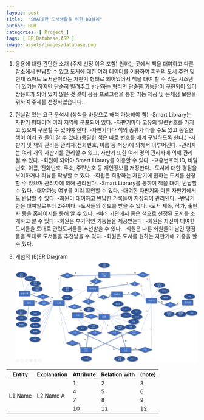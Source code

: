 ```yaml
---
layout: post
title:  "SMART한 도서생활을 위한 DB설계"
author: HSH
categories: [ Project ]
tags: [ DB,Database,ASP ]
image: assets/images/database.png
---
```

1. 응용에 대한 간단한 소개 (주제 선정 이유 포함) 
원하는 곳에서 책을 대여하고 다른 장소에서 반납할 수 있고 도서에 대한 여러 데이터를 이용하여 회원의 도서 추천 및 현재 스마트 도서관이라는 자판기 형태로 되어있어서 책을 대여 할 수 있는 시스템이 있기는 하지만 단순히 빌려주고 반납하는 형식의 단순한 기능만이 구현되어 있어 상용화가 되어 있지 않은 것 같아 응용 프로그램을 통한 기능 제공 및 문제점 보완을 위하여 주제를 선정하였습니다.

2. 현실감 있는 요구 분석서 (상식을 바탕으로 해석 가능해야 함)
-Smart Library는 자판기 형태이며 여러 지역에 분포되어 있다.
-자판기마다 고유의 일련번호를 가지고 있으며 구분할 수 있어야 한다.
-자판기마다 책의 종류가 다를 수도 있고 동일한 책이 여러 권 들어 갈 수 있다.(동일한 책은 따로 번호를 매겨 구별하도록 한다.)
-자판기 및 책의 관리는 관리자(전화번호, 이름 등 저장)에 의해서 이루어진다.
-관리자는 여러 개의 자판기를 관리할 수 있고, 자판기 또한 여러 명의 관리자에 의해 관리될 수 있다.
-회원이 되어야 Smart Library를 이용할 수 있다.
-고유번호와 ID, 비밀번호, 이름, 전화번호, 주소, 주민번호 등 개인정보를 저장한다.
-도서에 대한 평점을 부여하거나 리뷰를 작성할 수 있다.
-회원은 희망하는 자판기에 원하는 도서를 신청할 수 있으며 관리자에 의해 관리된다.
-Smart Library를 통하여 책을 대여, 반납할 수 있다.
-대여가능 여부를 미리 확인할 수 있다.
-대여한 자판기와 다른 자판기에서도 반납할 수 있다.
-회원이 대여하고 반납한 기록들이 저장되어 관리된다.
-반납기한은 대여일로부터 2주이다.
-도서들의 정보를 받을 수 있다.
-도서 제목, 작가, 출판사 등을 홈페이지를 통해 알 수 있다.
-여러 기관에서 좋은 책으로 선정된 도서를 소개하고 알 수 있다.
-회원은 부가적인 기능들을 제공받는다.
-회원은 자신이 대여한 도서들을 토대로 관련도서들을 추천받을 수 있다.
-회원은 다른 회원들이 남긴 평점들을 토대로 도서들을 추천받을 수 있다.
-회원은 도서를 원하는 자판기에 기증을 할 수 있다.

3. 개념적 (E)ER Diagram 
 ![image](../assets/images/project/Database/diagram.png)

<table>
    <thead>
        <tr>
            <th>Entity</th>
            <th>Explanation</th>
            <th>Attribute</th>
            <th>Relation with</th>
            <th>(note)</th>
        </tr>
    </thead>
    <tbody>
        <tr>
            <td rowspan=4>L1 Name</td>
            <td rowspan=4>L2 Name A</td>
            <td>1</td>
            <td>2</td>
            <td>3</td>
        </tr>
        <tr>
            <td>4</td>
            <td>5</td>
            <td>6</td>
        </tr>
        <tr>
            <td>7</td>
            <td>8</td>
            <td>9</td>
        </tr>
        <tr>
            <td>10</td>
            <td>11</td>
            <td>12</td>
        </tr>
    </tbody>
</table>